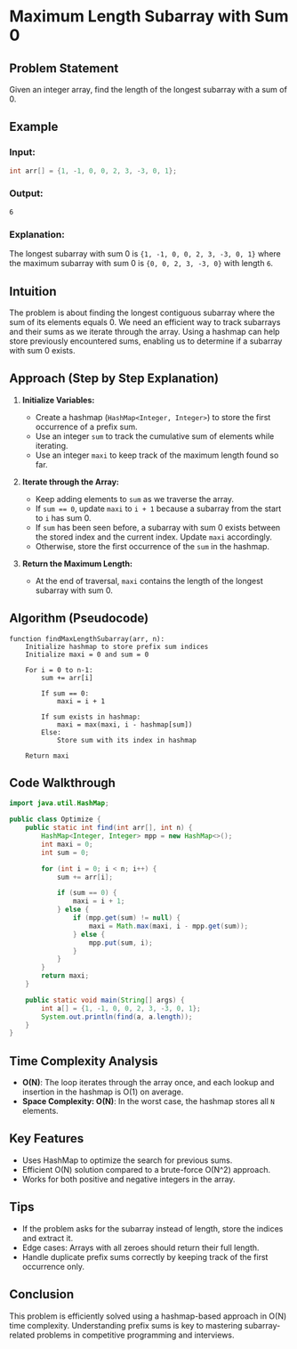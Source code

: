 # Maximum Length Subarray with Sum 0

## Problem Statement
Given an integer array, find the length of the longest subarray with a sum of 0. 

## Example
### Input:
```java
int arr[] = {1, -1, 0, 0, 2, 3, -3, 0, 1};
```
### Output:
```
6
```
### Explanation:
The longest subarray with sum 0 is `{1, -1, 0, 0, 2, 3, -3, 0, 1}` where the maximum subarray with sum 0 is `{0, 0, 2, 3, -3, 0}` with length `6`.

## Intuition
The problem is about finding the longest contiguous subarray where the sum of its elements equals 0. We need an efficient way to track subarrays and their sums as we iterate through the array. Using a hashmap can help store previously encountered sums, enabling us to determine if a subarray with sum 0 exists.

## Approach (Step by Step Explanation)
1. **Initialize Variables:**
   - Create a hashmap (`HashMap<Integer, Integer>`) to store the first occurrence of a prefix sum.
   - Use an integer `sum` to track the cumulative sum of elements while iterating.
   - Use an integer `maxi` to keep track of the maximum length found so far.

2. **Iterate through the Array:**
   - Keep adding elements to `sum` as we traverse the array.
   - If `sum == 0`, update `maxi` to `i + 1` because a subarray from the start to `i` has sum 0.
   - If `sum` has been seen before, a subarray with sum 0 exists between the stored index and the current index. Update `maxi` accordingly.
   - Otherwise, store the first occurrence of the `sum` in the hashmap.

3. **Return the Maximum Length:**
   - At the end of traversal, `maxi` contains the length of the longest subarray with sum 0.

## Algorithm (Pseudocode)
```plaintext
function findMaxLengthSubarray(arr, n):
    Initialize hashmap to store prefix sum indices
    Initialize maxi = 0 and sum = 0
    
    For i = 0 to n-1:
        sum += arr[i]
        
        If sum == 0:
            maxi = i + 1
        
        If sum exists in hashmap:
            maxi = max(maxi, i - hashmap[sum])
        Else:
            Store sum with its index in hashmap
    
    Return maxi
```

## Code Walkthrough
```java
import java.util.HashMap;

public class Optimize {
    public static int find(int arr[], int n) {
        HashMap<Integer, Integer> mpp = new HashMap<>();
        int maxi = 0;
        int sum = 0;

        for (int i = 0; i < n; i++) {
            sum += arr[i];

            if (sum == 0) {
                maxi = i + 1;
            } else {
                if (mpp.get(sum) != null) {
                    maxi = Math.max(maxi, i - mpp.get(sum));
                } else {
                    mpp.put(sum, i);
                }
            }
        }
        return maxi;
    }

    public static void main(String[] args) {
        int a[] = {1, -1, 0, 0, 2, 3, -3, 0, 1};
        System.out.println(find(a, a.length));
    }
}
```

## Time Complexity Analysis
- **O(N)**: The loop iterates through the array once, and each lookup and insertion in the hashmap is O(1) on average.
- **Space Complexity: O(N)**: In the worst case, the hashmap stores all `N` elements.

## Key Features
- Uses HashMap to optimize the search for previous sums.
- Efficient O(N) solution compared to a brute-force O(N^2) approach.
- Works for both positive and negative integers in the array.

## Tips
- If the problem asks for the subarray instead of length, store the indices and extract it.
- Edge cases: Arrays with all zeroes should return their full length.
- Handle duplicate prefix sums correctly by keeping track of the first occurrence only.

## Conclusion
This problem is efficiently solved using a hashmap-based approach in O(N) time complexity. Understanding prefix sums is key to mastering subarray-related problems in competitive programming and interviews.